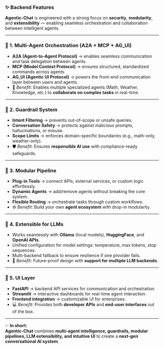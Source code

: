 ### ✨ Backend Features

**Agentic-Chat** is engineered with a strong focus on **security**, **modularity**, and **extensibility** — enabling seamless orchestration and collaboration between intelligent agents.

---

### 🔹 1. Multi-Agent Orchestration (A2A + MCP + AG_UI)
- **A2A (Agent-to-Agent Protocol)** → enables seamless communication and task delegation between agents.  
- **MCP (Model Context Protocol)** → ensures structured, standardized commands across agents.  
- **AG_UI (Agentic UI Protocol)** → powers the front-end communication layer between users and agents.  
- 🧠 *Benefit*: Enables multiple specialized agents (Math, Weather, Knowledge, etc.) to **collaborate on complex tasks** in real-time.

---

### 🔹 2. Guardrail System
- **Intent Filtering** → prevents out-of-scope or unsafe queries.  
- **Conversation Safety** → protects against malicious prompts, hallucinations, or misuse.  
- **Scope Limits** → enforces domain-specific boundaries (e.g., math-only, weather-only).  
- 🛡️ *Benefit*: Ensures **responsible AI use** with compliance-ready safeguards.

---

### 🔹 3. Modular Pipeline
- **Plug-in Tools** → connect APIs, external services, or custom logic effortlessly.  
- **Dynamic Agents** → add/remove agents without breaking the core system.  
- **Flexible Routing** → orchestrate tasks through custom workflows.  
- ⚙️ *Benefit*: Build your own **agent ecosystem** with drop-in modularity.

---

### 🔹 4. Extensible for LLMs
- Works seamlessly with **Ollama** (local models), **HuggingFace**, and **OpenAI APIs**.  
- Unified configuration for model settings: temperature, max tokens, stop sequences.  
- Multi-backend fallback to ensure resilience if one provider fails.  
- 🤖 *Benefit*: Future-proof design with **support for multiple LLM backends**.

---

### 🔹 5. UI Layer
- **FastAPI** → backend API services for communication and orchestration.  
- **Streamlit** → interactive dashboards for real-time agent interaction.  
- **Frontend integration** → customizable UI for enterprises.  
- 💻 *Benefit*: Provides both **developer APIs** and **end-user interfaces** out of the box.

---

✨ **In short:**  
**Agentic-Chat** combines **multi-agent intelligence, guardrails, modular pipelines, LLM extensibility, and intuitive UI** to create a **next-gen conversational AI system**.